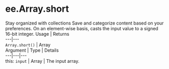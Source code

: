  
#  ee.Array.short
Stay organized with collections  Save and categorize content based on your preferences. 
On an element-wise basis, casts the input value to a signed 16-bit integer. Usage | Returns  
---|---  
`Array.short()` | Array  
Argument | Type | Details  
---|---|---  
this: `input` | Array | The input array.  
